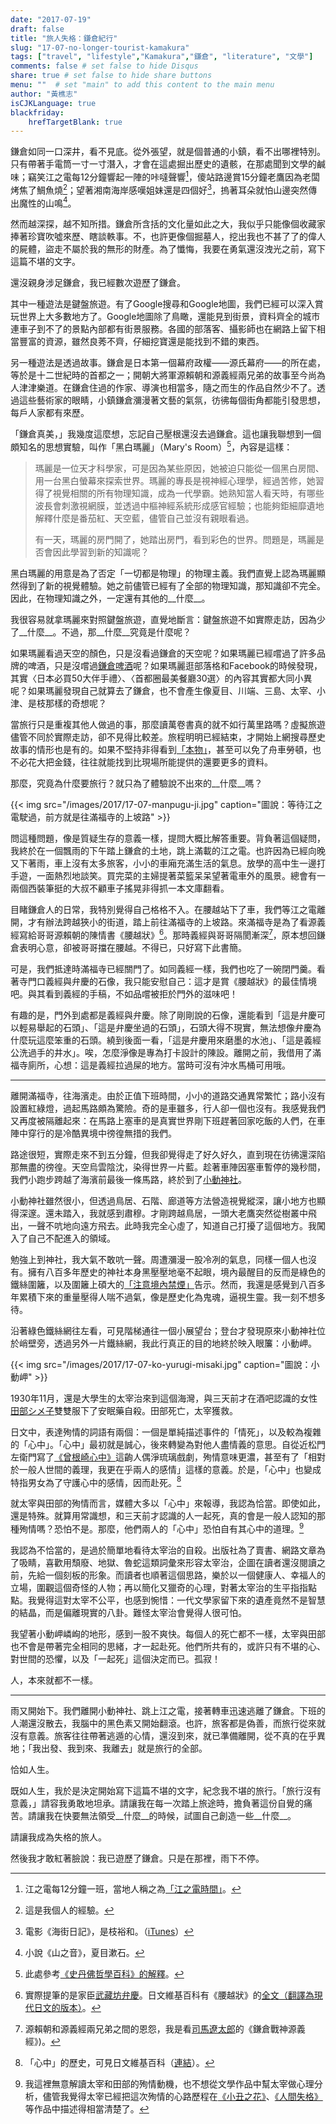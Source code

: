 ```yaml
---
date: "2017-07-19"
draft: false
title: "旅人失格：鎌倉紀行"
slug: "17-07-no-longer-tourist-kamakura"
tags: ["travel", "lifestyle","Kamakura","鎌倉", "literature", "文學"]
comments: false # set false to hide Disqus
share: true # set false to hide share buttons
menu: ""  # set "main" to add this content to the main menu
author: "黃樵志"
isCJKLanguage: true
blackfriday:
    hrefTargetBlank: true
---
```


鎌倉如同一口深井，看不見底。從外張望，就是個普通的小鎮，看不出哪裡特別。只有帶著手電筒一寸一寸潛入，才會在這處掘出歷史的遺骸，在那處聞到文學的鹹味；竊笑江之電每12分鐘響起一陣的咔噠聲響[^1]，傻站路邊賞15分鐘老鷹因為老闆烤焦了鯛魚燒[^2]；望著湘南海岸感嘆姐妹還是四個好[^3]，摀著耳朵就怕山邊突然傳出魔性的山鳴[^4]。

<!--more-->

然而越深探，越不知所措。鎌倉所含括的文化量如此之大，我似乎只能像個收藏家捧著珍寶吹噓來歷、瞎談軼事。不，也許更像個掘墓人，挖出我也不甚了了的偉人的屍體，盜走不屬於我的無形的財產。為了懺悔，我要在勇氣還沒洩光之前，寫下這篇不堪的文字。

還沒親身涉足鎌倉，我已經數次遊歷了鎌倉。

其中一種遊法是鍵盤旅遊。有了Google搜尋和Google地圖，我們已經可以深入賞玩世界上大多數地方了。Google地圖除了鳥瞰，還能見到街景，資料齊全的城市連車子到不了的景點內部都有街景服務。各國的部落客、攝影師也在網路上留下相當豐富的資源，雖然良莠不齊，仔細挖寶還是能找到不錯的東西。

另一種遊法是透過故事。鎌倉是日本第一個幕府政權——源氏幕府——的所在處，等於是十二世紀時的首都之一；開朝大將軍源賴朝和源義經兩兄弟的故事至今尚為人津津樂道。在鎌倉住過的作家、導演也相當多，隨之而生的作品自然少不了。透過這些藝術家的眼睛，小鎮鎌倉瀰漫著文藝的氣氛，彷彿每個街角都能引發思想，每戶人家都有來歷。

「鎌倉真美，」我幾度這麼想，忘記自己壓根還沒去過鎌倉。這也讓我聯想到一個頗知名的思想實驗，叫作「黑白瑪麗」（Mary's Room）[^5]，內容是這樣：

 > 瑪麗是一位天才科學家，可是因為某些原因，她被迫只能從一個黑白房間、用一台黑白螢幕來探索世界。瑪麗的專長是視神經心理學，經過苦修，她習得了視覺相關的所有物理知識，成為一代學霸。她熟知當人看天時，有哪些波長會刺激視網膜，並透過中樞神經系統形成感官經驗；也能夠鉅細靡遺地解釋什麼是番茄紅、天空藍，儘管自己並沒有親眼看過。
 > 
 > 有一天，瑪麗的房門開了，她踏出房門，看到彩色的世界。問題是，瑪麗是否會因此學習到新的知識呢？

黑白瑪麗的用意是為了否定「一切都是物理」的物理主義。我們直覺上認為瑪麗顯然得到了新的視覺體驗。她之前儘管已經有了全部的物理知識，那知識卻不完全。因此，在物理知識之外，一定還有其他的__什麼__。

我很容易就拿瑪麗來對照鍵盤旅遊，直覺地斷言：鍵盤旅遊不如實際走訪，因為少了__什麼__。不過，那__什麼__究竟是什麼呢？

如果瑪麗看過天空的顏色，只是沒看過鎌倉的天空呢？如果瑪麗已經嚐過了許多品牌的啤酒，只是沒嚐過[鎌倉啤酒](http://www.kamakura-beer.co.jp)呢？如果瑪麗逛部落格和Facebook的時候發現，其實〈日本必買50大伴手禮〉、〈首都圈最美餐廳30選〉的內容其實都大同小異呢？如果瑪麗發現自己就算去了鎌倉，也不會產生像夏目、川端、三島、太宰、小津、是枝那樣的奇想呢？

當旅行只是重複其他人做過的事，那麼讀萬卷書真的就不如行萬里路嗎？虛擬旅遊儘管不同於實際走訪，卻不見得比較差。旅程明明已經結束，才開始上網搜尋歷史故事的情形也是有的。如果不堅持非得看到[「本物」](http://jisho.org/word/本物)，甚至可以免了舟車勞頓，也不必花大把金錢，往往就能找到比現場所能提供的還要更多的資料。

那麼，究竟為什麼要旅行？就只為了體驗說不出來的__什麼__嗎？

{{< img src="/images/2017/17-07-manpugu-ji.jpg" caption="圖說：等待江之電駛過，前方就是往滿福寺的上坡路" >}}

問這種問題，像是質疑生存的意義一樣，提問大概比解答重要。背負著這個疑問，我終於在一個飄雨的下午踏上鎌倉的土地，跳上滿載的江之電。也許因為已經向晚又下著雨，車上沒有太多旅客，小小的車廂充滿生活的氣息。放學的高中生一邊打手遊，一面熱烈地談笑。買完菜的主婦提著菜籃呆呆望著電車外的風景。總會有一兩個西裝筆挺的大叔不顧車子搖晃非得抓一本文庫翻看。

目睹鎌倉人的日常，我特別覺得自己格格不入。在腰越站下了車，我們等江之電離開，才有辦法跨越狹小的街道，踏上前往滿福寺的上坡路。來滿福寺是為了看源義經寫給哥哥源賴朝的陳情書《腰越狀》[^6]。那時義經與哥哥隔閡漸深[^7]，原本想回鎌倉表明心意，卻被哥哥擋在腰越。不得已，只好寫下此書簡。

可是，我們抵達時滿福寺已經關門了。如同義經一樣，我們也吃了一碗閉門羹。看著寺門口義經與弁慶的石像，我只能安慰自己：這才是賞《腰越狀》的最佳情境吧。與其看到義經的手稿，不如品嚐被拒於門外的滋味吧！

有趣的是，門外到處都是義經與弁慶。除了剛剛說的石像，還能看到「這是弁慶可以輕易舉起的石頭」、「這是弁慶坐過的石頭」，石頭大得不現實，無法想像弁慶為什麼玩這麼笨重的石頭。繞到後面一看，「這是弁慶用來磨墨的水池」、「這是義經公洗過手的井水」。唉，怎麼淨像是專為打卡設計的陳設。離開之前，我借用了滿福寺廁所，心想：這是義經拉過屎的地方。當時可沒有沖水馬桶可用哦。

---

離開滿福寺，往海濱走。由於正值下班時間，小小的道路交通異常繁忙；路小沒有設置紅綠燈，過起馬路頗為驚險。奇的是車雖多，行人卻一個也沒有。我感覺我們又再度被隔離起來：在馬路上塞車的是真實世界剛下班趕著回家吃飯的人們，在車陣中穿行的是冷酷異境中徬徨無措的我們。

路途很短，實際走來不到五分鐘，但我卻覺得走了好久好久，直到現在彷彿還深陷那無盡的徬徨。天空烏雲陰沈，染得世界一片藍。趁著車陣因塞車暫停的幾秒間，我們小跑步跨越了海濱前最後一條馬路，終於到了[小動神社](https://ja.wikipedia.org/wiki/小動神社)。

小動神社雖然很小，但透過鳥居、石階、廊道等方法營造視覺縱深，讓小地方也顯得深邃。還未踏入，我就感到肅穆。才剛跨越鳥居，一頭大老鷹突然從樹叢中飛出，一聲不吭地向遠方飛去。此時我完全心虛了，知道自己打擾了這個地方。我闖入了自己不配進入的領域。

勉強上到神社，我大氣不敢吭一聲。周遭瀰漫一股冷冽的氣息，同樣一個人也沒有。擁有八百多年歷史的神社本身黑壓壓地毫不起眼，境內最醒目的反而是綠色的鐵絲圍籬，以及圍籬上碩大的[「注意境內禁煙」](https://goo.gl/maps/w1PCCSmgCEy)告示。然而，我還是感覺到八百多年累積下來的重量壓得人喘不過氣，像是歷史化為鬼魂，逼視生靈。我一刻不想多待。

沿著綠色鐵絲網往左看，可見階梯通往一個小展望台；登台才發現原來小動神社位於峭壁旁，透過另外一片鐵絲網，我此行真正的目的地終於映入眼簾：小動岬。

{{< img src="/images/2017/17-07-ko-yurugi-misaki.jpg" caption="圖說：小動岬" >}}

1930年11月，還是大學生的太宰治來到這個海灣，與三天前才在酒吧認識的女性[田部シメ子](https://ja.wikipedia.org/wiki/田部シメ子)雙雙服下了安眠藥自殺。田部死亡，太宰獲救。

日文中，表達殉情的詞語有兩個：一個是單純描述事件的「情死」，以及較為複雜的「心中」。「心中」最初就是誠心，後來轉變為對他人盡情義的意思。自從近松門左衛門寫了[《曾根崎心中》](https://ja.wikipedia.org/wiki/曽根崎心中)這齣人偶淨琉璃戲劇，殉情意味更濃，甚至有了「相對於一般人世間的義理，我更在乎兩人的感情」這樣的意義。於是，「心中」也變成特指男女為了守護心中的感情，因而赴死。[^8]

就太宰與田部的殉情而言，媒體大多以「心中」來報導，我認為恰當。即使如此，還是特殊。就算用常識想，和三天前才認識的人一起死，真的會是一般人認知的那種殉情嗎？恐怕不是。那麼，他們兩人的「心中」恐怕自有其心中的道理。[^9]

我認為不恰當的，是過於簡單地看待太宰治的自殺。出版社為了賣書、網路文章為了吸睛，喜歡用頹廢、地獄、魯蛇這類詞彙來形容太宰治，企圖在讀者還沒閱讀之前，先給一個刻板的形象。而讀者也順著這個思路，樂於以一個健康人、幸福人的立場，圍觀這個奇怪的人物；再以簡化又獵奇的心理，對著太宰治的生平指指點點。我覺得這對太宰不公平，也感到惋惜：一代文學家留下來的遺產竟然不是智慧的結晶，而是偏離現實的八卦。難怪太宰治會覺得人很可怕。

我望著小動岬嶙峋的地形，感到一股不爽快。每個人的死亡都不一樣，太宰與田部也不會是帶著完全相同的思緒，才一起赴死。他們所共有的，或許只有不堪的心、對世間的恐懼，以及「一起死」這個決定而已。孤寂！

人，本來就都不一樣。

---

雨又開始下。我們離開小動神社、跳上江之電，接著轉車迅速逃離了鎌倉。下班的人潮還沒散去，我腦中的黑色素又開始翻滾。也許，旅客都是偽善，而旅行從來就沒有意義。旅客往往帶著逃遁的心情，還沒到來，就已準備離開，從不真的在乎異地；「我出發、我到來、我離去」就是旅行的全部。

恰如人生。

既如人生，我於是決定開始寫下這篇不堪的文字，紀念我不堪的旅行。「旅行沒有意義，」請容我勇敢地坦承。請讓我在每一次踏上旅途時，擔負著這份自覺的痛苦。請讓我在快要無法領受__什麼__的時候，試圖自己創造一些__什麼__。

請讓我成為失格的旅人。

然後我才敢紅著臉說：我已遊歷了鎌倉。只是在那裡，雨下不停。

[^1]: 江之電每12分鐘一班，當地人稱之為[「江之電時間」](https://www.enoden.co.jp/train/station/kamakura/time-table/)。
[^2]: 這是我個人的經驗。
[^3]: 電影《海街日記》，是枝裕和。（[iTunes](https://geo.itunes.apple.com/tw/movie/our-little-sister/id1145282959?mt=6&at=1010lxCe)）
[^4]: 小說《山之音》，夏目漱石。
[^5]: 此處參考[《史丹佛哲學百科》的解釋](https://plato.stanford.edu/entries/qualia-knowledge/)。
[^6]: 實際提筆的是家臣[武藏坊弁慶](https://ja.wikipedia.org/wiki/武蔵坊弁慶)。日文維基百科有《腰越狀》的[全文（翻譯為現代日文的版本）](https://ja.wikipedia.org/wiki/腰越状)。
[^7]: 源賴朝和源義經兩兄弟之間的恩怨，我是看[司馬遼太郎](https://ja.wikipedia.org/wiki/司馬遼太郎)的《鎌倉戰神源義經》)。
[^8]: 「心中」的歷史，可見日文維基百科（[連結](https://ja.wikipedia.org/wiki/心中#.E5.BF.83.E4.B8.AD.E7.AB.8B)）。
[^9]: 我這裡無意解讀太宰和田部的殉情動機，也不想從文學作品中幫太宰做心理分析，儘管我覺得太宰已經把這次殉情的心路歷程在[《小丑之花》](https://www.kobo.com/tw/en/ebook/xuPI9DzoHzulyP9XIpgKmA)、[《人間失格》](https://www.kobo.com/tw/en/ebook/vPmjuTbS0D6OYVivSzv1qg)等作品中描述得相當清楚了。
